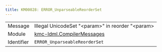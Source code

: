 ```yaml
---
title: KM00028: ERROR_UnparseableReorderSet
---
```


|            |           |
|------------|---------- |
| Message    | Illegal UnicodeSet "&lt;param&gt;" in reorder "&lt;param&gt; |
| Module     | [kmc-ldml.CompilerMessages](kmc-ldml.compilermessages) |
| Identifier | `ERROR_UnparseableReorderSet` |


